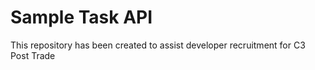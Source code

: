 # Sample Task API
This repository has been created to assist developer recruitment for C3 Post Trade


